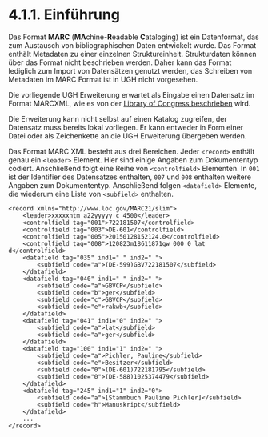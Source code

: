 # 4.1.1. Einführung

Das Format **MARC** \(**MA**chine-**R**eadable **C**ataloging\) ist ein Datenformat, das zum Austausch von bibliographischen Daten entwickelt wurde. Das Format enthält Metadaten zu einer einzelnen Struktureinheit. Strukturdaten können über das Format nicht beschrieben werden. Daher kann das Format lediglich zum Import von Datensätzen genutzt werden, das Schreiben von Metadaten im MARC Format ist in UGH nicht vorgesehen.

Die vorliegende UGH Erweiterung erwartet als Eingabe einen Datensatz im Format MARCXML, wie es von der [Library of Congress beschrieben](http://www.loc.gov/marc/bibliographic/) wird.

Die Erweiterung kann nicht selbst auf einen Katalog zugreifen, der Datensatz muss bereits lokal vorliegen. Er kann entweder in Form einer Datei oder als Zeichenkette an die UGH Erweiterung übergeben werden.

Das Format MARC XML besteht aus drei Bereichen. Jeder `<record>` enthält genau ein `<leader>` Element. Hier sind einige Angaben zum Dokumententyp codiert. Anschließend folgt eine Reihe von `<controlfield>` Elementen. In `001` ist der Identifier des Datensatzes enthalten, `007` und `008` enthalten weitere Angaben zum Dokumententyp. Anschließend folgen `<datafield>` Elemente, die wiederum eine Liste von `<subfield>` enthalten.

```markup
<record xmlns="http://www.loc.gov/MARC21/slim">
    <leader>xxxxxntm a22yyyyy c 4500</leader>
    <controlfield tag="001">722181507</controlfield>
    <controlfield tag="003">DE-601</controlfield>
    <controlfield tag="005">20150128152124.0</controlfield>
    <controlfield tag="008">120823m18611871gw 000 0 lat d</controlfield>
    <datafield tag="035" ind1=" " ind2=" ">
        <subfield code="a">(DE-599)GBV722181507</subfield>
    </datafield>
    <datafield tag="040" ind1=" " ind2=" ">
        <subfield code="a">GBVCP</subfield>
        <subfield code="b">ger</subfield>
        <subfield code="c">GBVCP</subfield>
        <subfield code="e">rakwb</subfield>
    </datafield>
    <datafield tag="041" ind1="0" ind2=" ">
        <subfield code="a">lat</subfield>
        <subfield code="a">ger</subfield>
    </datafield>
    <datafield tag="100" ind1="1" ind2=" ">
        <subfield code="a">Pichler, Pauline</subfield>
        <subfield code="e">Besitzer</subfield>
        <subfield code="0">(DE-601)722181795</subfield>
        <subfield code="0">(DE-588)1025374479</subfield>
    </datafield>
    <datafield tag="245" ind1="1" ind2="0">
        <subfield code="a">[Stammbuch Pauline Pichler]</subfield>
        <subfield code="h">Manuskript</subfield>
    </datafield> 
    ...
</record>
```

